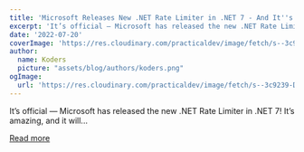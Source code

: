 ```yaml
---
title: 'Microsoft Releases New .NET Rate Limiter in .NET 7 - And It''s Amazing!🤯'
excerpt: 'It’s official — Microsoft has released the new .NET Rate Limiter in .NET 7! It’s amazing, and it will...'
date: '2022-07-20'
coverImage: 'https://res.cloudinary.com/practicaldev/image/fetch/s--3c9239-D--/c_imagga_scale,f_auto,fl_progressive,h_420,q_auto,w_1000/https://dev-to-uploads.s3.amazonaws.com/uploads/articles/av31c2tdy6eokwzczmd0.png'
author:
  name: Koders
  picture: "assets/blog/authors/koders.png"
ogImage:
  url: 'https://res.cloudinary.com/practicaldev/image/fetch/s--3c9239-D--/c_imagga_scale,f_auto,fl_progressive,h_420,q_auto,w_1000/https://dev-to-uploads.s3.amazonaws.com/uploads/articles/av31c2tdy6eokwzczmd0.png'
---
```


It’s official — Microsoft has released the new .NET Rate Limiter in .NET 7! It’s amazing, and it will...

[Read more](https://dev.to/dotnetsafer/microsoft-releases-new-net-rate-limiter-in-net-7-and-its-amazing-1bkf)
